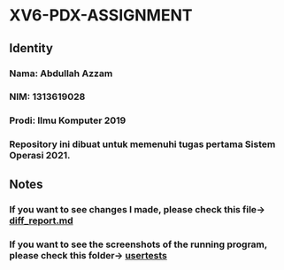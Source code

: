 # XV6-PDX-ASSIGNMENT

## Identity
### Nama: Abdullah Azzam
### NIM: 1313619028
### Prodi: Ilmu Komputer 2019
### Repository ini dibuat untuk memenuhi tugas pertama Sistem Operasi 2021.

## Notes
### If you want to see changes I made, please check this file-> [diff_report.md](./diff_report.md)
### If you want to see the screenshots of the running program, please check this folder-> [usertests](./usertests)

